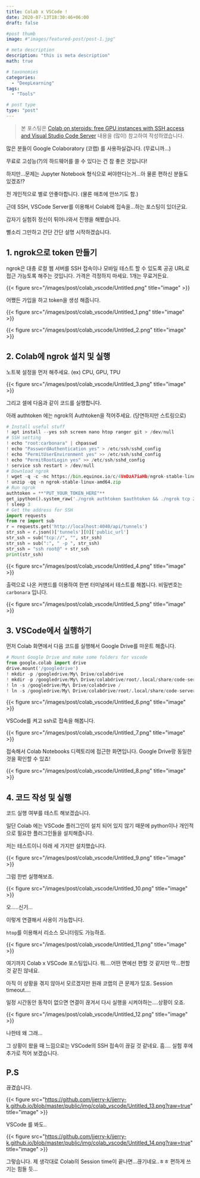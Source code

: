 ```yaml
---
title: Colab x VSCode !
date: 2020-07-13T18:30:46+06:00
draft: false

#post thumb
image: #"images/featured-post/post-1.jpg"

# meta description
description: "this is meta description"
math: true

# taxonomies
categories:
  - "DeepLearning"
tags:
  - "Tools"

# post type
type: "post"
---
```



> 본 포스팅은 [Colab on steroids: free GPU instances with SSH access and Visual Studio Code Server](https://towardsdatascience.com/colab-free-gpu-ssh-visual-studio-code-server-36fe1d3c5243) 내용을 (많이) 참고하여 작성하였습니다.

많은 분들이 Google Colaboratory (코랩) 를 사용하실겁니다. (무료니까...) 

무료로 고성능(?)의 하드웨어를 쓸 수 있다는 건 참 좋은 것입니다!

하지만...문제는 Jupyter Notebook 형식으로 써야한다는거...아 물론 편하신 분들도 있겠죠!?

전 개인적으로 별로 안좋아합니다. (물론 애초에 안쓰기도 함.)

근데 SSH, VSCode Server를 이용해서 Colab에 접속을...하는 포스팅이 있더군요. 

갑자기 실험쥐 정신이 튀어나와서 진행을 해봤습니다. 

뻘소리 그만하고 간단 간단 설명 시작하겠습니다. 

## 1. ngrok으로 token 만들기

ngrok은 대충 로컬 웹 서버를 SSH 접속이나 모바일 테스트 할 수 있도록 공공 URL로 접근 가능토록 해주는 것입니다.  가격은 걱정하지 마세요. 1개는 무료거든요. 

{{< figure src="/images/post/colab_vscode/Untitled.png" title="image" >}}


어쨌든 가입을 하고 token을 생성 해줍니다. 

{{< figure src="/images/post/colab_vscode/Untitled_1.png" title="image" >}}


{{< figure src="/images/post/colab_vscode/Untitled_2.png" title="image" >}}

## 2. Colab에 ngrok 설치 및 실행

노트북 설정을 먼저 해주세요. (ex) CPU, GPU, TPU

{{< figure src="/images/post/colab_vscode/Untitled_3.png" title="image" >}}

그리고 셀에 다음과 같이 코드를 실행합니다. 

아래 authtoken 에는 ngrok의 Authtoken을 적어주세요. (당연하지만 스트링으로)

```python
# Install useful stuff
! apt install --yes ssh screen nano htop ranger git > /dev/null
# SSH setting
! echo "root:carbonara" | chpasswd
! echo "PasswordAuthentication yes" > /etc/ssh/sshd_config
! echo "PermitUserEnvironment yes" >> /etc/ssh/sshd_config
! echo "PermitRootLogin yes" >> /etc/ssh/sshd_config
! service ssh restart > /dev/null
# Download ngrok
! wget -q -c -nc https://bin.equinox.io/c/4VmDzA7iaHb/ngrok-stable-linux-amd64.zip
! unzip -qq -n ngrok-stable-linux-amd64.zip
# Run ngrok
authtoken = **"PUT_YOUR_TOKEN_HERE"**
get_ipython().system_raw('./ngrok authtoken $authtoken && ./ngrok tcp 22 &')
! sleep 3
# Get the address for SSH
import requests
from re import sub
r = requests.get('http://localhost:4040/api/tunnels')
str_ssh = r.json()['tunnels'][0]['public_url']
str_ssh = sub("tcp://", "", str_ssh)
str_ssh = sub(":", " -p ", str_ssh)
str_ssh = "ssh root@" + str_ssh
print(str_ssh)
```

{{< figure src="/images/post/colab_vscode/Untitled_4.png" title="image" >}}

출력으로 나온 커맨드를 이용하여 한번 터미널에서 테스트를 해봅니다. 비밀번호는 `carbonara` 입니다. 

{{< figure src="/images/post/colab_vscode/Untitled_5.png" title="image" >}}

## 3. VSCode에서 실행하기

먼저 Colab 화면에서 다음 코드를 실행해서 Google Drive를 마운트 해줍니다.

```python
# Mount Google Drive and make some folders for vscode
from google.colab import drive
drive.mount('/googledrive')
! mkdir -p /googledrive/My\ Drive/colabdrive
! mkdir -p /googledrive/My\ Drive/colabdrive/root/.local/share/code-server
! ln -s /googledrive/My\ Drive/colabdrive /
! ln -s /googledrive/My\ Drive/colabdrive/root/.local/share/code-server /root/.local/share/
```

{{< figure src="/images/post/colab_vscode/Untitled_6.png" title="image" >}}

VSCode를 켜고 ssh로 접속을 해봅니다. 

{{< figure src="/images/post/colab_vscode/Untitled_7.png" title="image" >}}

접속해서 Colab Notebooks 디렉토리에 접근한 화면입니다. Google Drive랑 동일한 것을 확인할 수 있죠!

{{< figure src="/images/post/colab_vscode/Untitled_8.png" title="image" >}}

## 4. 코드 작성 및 실행

코드 실행 여부를 테스트 해보겠습니다. 

일단 Colab 에는 VSCode 플러그인이 설치 되어 있지 않기 때문에 python이나 개인적으로 필요한 플러그인들을 설치해줍니다. 

저는 테스트이니 아래 세 가지만 설치했습니다.

{{< figure src="/images/post/colab_vscode/Untitled_9.png" title="image" >}}

그럼 한번 실행해보죠.

{{< figure src="/images/post/colab_vscode/Untitled_10.png" title="image" >}}

오.....신기...

이렇게 연결해서 사용이 가능합니다. 

`htop`를 이용해서 리소스 모니터링도 가능하죠.

{{< figure src="/images/post/colab_vscode/Untitled_11.png" title="image" >}}

여기까지 Colab x VSCode 포스팅입니다. 뭐....어떤 면에선 편할 것 같지만 막...편할 것 같진 않네요. 

아직 이 상황을 겪지 않아서 모르겠지만 원래 코랩의 큰 문제가 있죠. Session timeout.... 

일정 시간동안 동작이 없으면 연결이 끊겨서 다시 실행을 시켜야하는....상황이 오죠.

{{< figure src="/images/post/colab_vscode/Untitled_12.png" title="image" >}}

나한테 왜 그래...

그 상황이 왔을 때 느낌으로는 VSCode의 SSH 접속이 끊길 것 같네요. 흠.... 실험 후에 추가로 적어 보겠습니다.


## P.S

끊겼습니다. 


{{< figure src="https://github.com/jjerry-k/jjerry-k.github.io/blob/master/public/img/colab_vscode/Untitled_13.png?raw=true" title="image" >}}


VSCode 를 봐도..

{{< figure src="https://github.com/jjerry-k/jjerry-k.github.io/blob/master/public/img/colab_vscode/Untitled_14.png?raw=true" title="image" >}}


그렇습니다. 제 생각대로 Colab의 Session time이 끝나면...끊기네요..ㅎㅎ
편하게 쓰기는 힘들 듯...